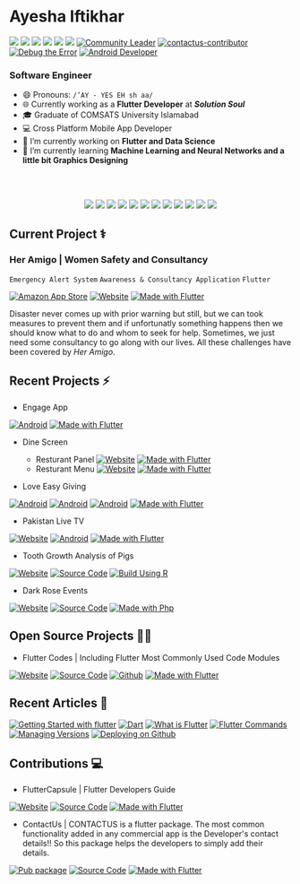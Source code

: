 # Ayesha Iftikhar
[![](https://img.shields.io/badge/Google_Developer-Profile-C5168E?logo=google&logoColor=ffffff)](https://devlibrary.withgoogle.com/authors/ayeshaiftikhar) [![](https://img.shields.io/badge/Google_Dev_Library-Author-C5168E?logo=google&logoColor=ffffff)](https://g.dev/ayeshaiftikhar) [![](https://img.shields.io/badge/Women_Techmakers-Ambassador-C5168E?logo=google&logoColor=ffffff)]() [![](https://img.shields.io/badge/GitKraken-Ambassador-C5168E?logo=gitkraken&logoColor=ffffff)]() [![](https://img.shields.io/badge/Expert_Flutter_Developer-2ByteCode-C5168E?logo=google&logoColor=ffffff)](https://drive.google.com/file/d/10jJWiDmXsw9JlDvAsjff_aJ_6DWwZSfx/view) [![](https://img.shields.io/badge/Certified_Flutter_Developer-Udemy-C5168D?logo=flutter&logoColor=ffffff)](https://drive.google.com/file/d/12ALfgkxrhcWdfA8dAgVi0cc69fllom6v/view?usp=sharing) [![Community Leader](https://img.shields.io/badge/Community_Leader_URBAN_WASH-PICIIP-C5168D?logo=opsgenie&logoColor=ffffff)](https://drive.google.com/file/d/1WIsqL6mFxUF_xJEx_m8N6j4yxQQ3N7wK/view?usp=sharing) [![contactus-contributor](https://img.shields.io/badge/contactus-Contributor-C5168D?logo=github&logoColor=ffffff)](https://github.com/AbhishekDoshi26/contactus/graphs/contributors)
[![Debug the Error](https://img.shields.io/badge/Debug_the_Error-Air_University-C5168D?logo=D&logoColor=ffffff)](https://acrobat.adobe.com/link/track?uri=urn:aaid:scds:US:622b52f8-ddb1-4abe-bc3c-dc6d4d3fa843) [![Android Developer](https://img.shields.io/badge/Android_Developer-PNY_Traings-C5168D?logo=android&logoColor=ffffff)](https://acrobat.adobe.com/link/track?uri=urn:aaid:scds:US:b0da3a29-f16b-434c-bee2-41f098924e0e)

### Software Engineer

- 😄 Pronouns: `/’AY - YES EH sh aa/`
- 🌐 Currently working as a **Flutter Developer** at **_Solution Soul_**
- 🎓 Graduate of COMSATS University Islamabad
- 💻 Cross Platform Mobile App Developer 
- 🔭 I’m currently working on **Flutter and Data Science**
- 🌱 I’m currently learning **Machine Learning and Neural Networks and a little bit Graphics Designing**  

<br><br>

<div align="center">
<a href="https://www.ayeshaiftikhar.tech">
<img src="https://img.shields.io/badge/Portfolio-000000?style=for-the-badge&logo=opsgenie&logoColor=ffffff"></a> 
<a href="https://github.com/AyeshaIftikhar/">
<img src="https://img.shields.io/badge/Github-211F1F?style=for-the-badge&logo=GitHub&logoColor=ffffff"></a> 
<a href="https://www.youtube.com/UCUI0fN6xPUT3SfGLfh8B9Lg?sub_confirmation=1">
<img src="https://img.shields.io/badge/Youtube-FF0000?style=for-the-badge&logo=Youtube&logoColor=ffffff"></a>
<a href="https://www.linkedin.com/in/seayeshaiftikhar/">
<img src="https://img.shields.io/badge/Linkedin-0077B5?style=for-the-badge&logo=Linkedin&logoColor=ffffff"></a>
<a href="https://www.facebook.com/seayeshaiftikhar/">
<img src="https://img.shields.io/badge/Facebook-1877F2?style=for-the-badge&logo=Facebook&logoColor=ffffff"></a>
<a href="https://www.twitter.com/seaishaiftikhar/">
<img src="https://img.shields.io/badge/Twitter-08A0E9?style=for-the-badge&logo=Twitter&logoColor=ffffff"></a>
<a href="https://www.instagram.com/seayeshaiftikhar/">
<img src="https://img.shields.io/badge/Instagram-DD2A7B?style=for-the-badge&logo=Instagram&logoColor=ffffff"></a>
<a href= "https://www.medium.com/@seayeshaiftikhar">
<img src="https://img.shields.io/badge/Medium-0077B5?style=for-the-badge&logo=Medium&logoColor=ffffff"></a>
<a href="mailto:seayeshaiftikhar@gmail.com">
<img src="https://img.shields.io/badge/Gmail-D44638?style=for-the-badge&logo=gmail&logoColor=ffffff"></a>
<a href="https://m.me/seayeshaiftikhar/">
<img src="https://img.shields.io/badge/Chat-1877F2?style=for-the-badge&logo=Messenger&logoColor=ffffff"></a>
<a href="https://wa.me/923137128036?text=%23Github">
<img src="https://img.shields.io/badge/Chat-25D366?style=for-the-badge&logo=WhatsApp&logoColor=ffffff"></a>
<a href="https://wa.me/92313712836?text=Thank%20you%20for%20supporting%20me%20%E2%9D%A4%0ABank%20Account%20Details%0ATitle%3A%20Ayesha%20Iftikhar%0AIBAN%3A%20PK77HABB000152791418850">
<img src="https://img.shields.io/badge/Support-Developer-784fff?style=for-the-badge&logo=buy-me-a-coffee&logoColor=ffffff"></a>
</div>

## Current Project ⚕
### Her Amigo | Women Safety and Consultancy
`Emergency Alert System` `Awareness & Consultancy Application` `Flutter`

[![Amazon App Store](https://img.shields.io/badge/Amazon-C5168D?logo=amazon&logoColor=ffffff)](https://www.amazon.com/gp/product/B0957L22GP)
[![Website](https://img.shields.io/badge/Website-C5168D?logo=google-chrome&logoColor=ffffff)](https://her-amigo.web.app/) [![Made with Flutter](https://img.shields.io/badge/Made_with-Flutter-C5168D?logo=flutter&logoColor=ffffff)](https://flutter.dev)

Disaster never comes up with prior warning but still, but we can took measures to prevent them and if unfortunatly something happens then we should know what to do and whom to seek for help. Sometimes, we just need some consultancy to go along with our lives. All these challenges have been covered by *Her Amigo*.

## Recent Projects ⚡
- Engage App

[![Android](https://img.shields.io/badge/Engage-FFBF00?logo=google-play&logoColor=ffffff)](https://play.google.com/store/apps/details?) [![Made with Flutter](https://img.shields.io/badge/Made_with-Flutter-FFBF00?logo=flutter&logoColor=ffffff)](https://flutter.dev)

- Dine Screen
  - Resturant Panel
[![Website](https://img.shields.io/badge/Website-FFA500?logo=google-chrome&logoColor=ffffff)](https://dine-screen.web.app/) [![Made with Flutter](https://img.shields.io/badge/Made_with-Flutter-FFA500?logo=flutter&logoColor=ffffff)](https://flutter.dev)
  - Resturant Menu
[![Website](https://img.shields.io/badge/Website-FFA500?logo=google-chrome&logoColor=ffffff)](https://dine-screen-menu.web.app) [![Made with Flutter](https://img.shields.io/badge/Made_with-Flutter-FFA500?logo=flutter&logoColor=ffffff)](https://flutter.dev)

- Love Easy Giving 

[![Android](https://img.shields.io/badge/Under_Review-6B5233?logo=google-play&logoColor=ffffff)]() [![Android](https://img.shields.io/badge/Love_Easy_Giving-General-6B5233?logo=google-play&logoColor=ffffff)](https://play.google.com/store/apps/details?id=com.github.love_easy_giving) [![Android](https://img.shields.io/badge/Love_Easy_Giving-Individual-6B5233?logo=google-play&logoColor=ffffff)](https://play.google.com/store/apps/details?id=com.github.loveeasygivingindividual) [![Made with Flutter](https://img.shields.io/badge/Made_with-Flutter-6B5233?logo=flutter&logoColor=ffffff)](https://flutter.dev)
- Pakistan Live TV 

[![Website](https://img.shields.io/badge/Website-00C853?logo=google-chrome&logoColor=ffffff)](https://pakistanlive.tv) [![Android](https://img.shields.io/badge/Google_Play-00C853?logo=google-play&logoColor=ffffff)]() [![Made with Flutter](https://img.shields.io/badge/Made_with-Flutter-00C853?logo=flutter&logoColor=ffffff)](https://flutter.dev)
- Tooth Growth Analysis of Pigs 

[![Website](https://img.shields.io/badge/Website-0175C2?logo=google-chrome&logoColor=ffffff)](https://ayeshaiftikhar.me/ToothGrowthAnalysisofPigs/) [![Source Code](https://img.shields.io/badge/Source_Code-0175C2?logo=github&logoColor=ffffff)](https://github.com/AyeshaIftikhar/ToothGrowthAnalysisofPigs) [![Build Using R](https://img.shields.io/badge/Made_with-R_Language-0175C2?logo=R&logoColor=ffffff)](https://www.r-project.org/about.html)
- Dark Rose Events 

[![Website](https://img.shields.io/badge/Website-C03?logo=google-chrome&logoColor=ffffff)](https://ayeshaiftikhar.me/DarkRoseEvents/) [![Source Code](https://img.shields.io/badge/Source_Code-C03?logo=github&logoColor=ffffff)](https://github.com/AyeshaIftikhar/DarkRoseEvents) [![Made with Php](https://img.shields.io/badge/Made_with-Php-C03?logo=Php&logoColor=ffffff)](https://www.php.net/)

## Open Source Projects 👐🏻
- Flutter Codes | Including Flutter Most Commonly Used Code Modules 

[![Website](https://img.shields.io/badge/Website-0175C2?logo=google-chrome&logoColor=ffffff)](https://authentication-demo-a1eb6.web.app/#/) [![Source Code](https://img.shields.io/badge/Source_Code-0175C2?logo=GitHub&logoColor=ffffff)](https://github.com/AyeshaIftikhar/Flutter-Codes) [![Github](https://img.shields.io/badge/Github-Instructions-0175C2?logo=GitHub&logoColor=ffffff)](https://ayeshaiftikhar.me/Flutter-Codes/) [![Made with Flutter](https://img.shields.io/badge/Made_with-Flutter-0175C2?logo=flutter&logoColor=ffffff)](https://flutter.dev)


## Recent Articles 🧾

[![Getting Started with flutter](https://img.shields.io/badge/Getting_Started_with_Flutter-Read-0077B5?logo=Medium&logoColor=ffffff)](https://medium.com/flutterevo/getting-started-with-flutter-e6e5aa3725dd)
[![Dart](https://img.shields.io/badge/What_is_Dart-Read-0077B5?logo=Medium&logoColor=ffffff)](https://medium.com/flutter-interview-questions/dart-c0bc494e7a32)
[![What is Flutter](https://img.shields.io/badge/What_is_Flutter-Read-0077B5?logo=Medium&logoColor=ffffff)](https://medium.com/flutter-interview-questions/what-is-flutter-e111b1eeab99)
[![Flutter Commands](https://img.shields.io/badge/Working_with_Flutter_Commands-Read-0077B5?logo=Medium&logoColor=ffffff)](https://medium.com/flutterevo/working-with-flutter-commands-76fd653ec15)
[![Managing Versions](https://img.shields.io/badge/Managing_Versions_of_Flutter_Projects-Read-0077B5?logo=Medium&logoColor=ffffff)](https://medium.com/flutterevo/managing-versions-of-flutter-projects-965cf373b46)
[![Deploying on Github](https://img.shields.io/badge/Deploying_a_Flutter_Web_project_to_GitHub_Pages-Read-0077B5?logo=Medium&logoColor=ffffff)](https://medium.com/flutterevo/deploying-a-flutter-web-project-to-github-pages-ff85de8b401d)

## Contributions 💻
- FlutterCapsule | Flutter Developers Guide  

[![Website](https://img.shields.io/badge/FlutterCapsule-0175C2?logo=google-chrome&logoColor=ffffff)](https://usamasarwar.github.io/fluttercapsule/) [![Source Code](https://img.shields.io/badge/Source_Code-0175C2?logo=GitHub&logoColor=ffffff)](https://github.com/UsamaSarwar/fluttercapsule) [![Made with Flutter](https://img.shields.io/badge/Made_with-Flutter-0175C2?logo=flutter&logoColor=ffffff)](https://flutter.dev)
-  ContactUs | CONTACTUS is a flutter package. The most common functionality added in any commercial app is the Developer's contact details!! So this package helps the developers to simply add their details.  

[![Pub package](https://img.shields.io/badge/ContactUs-pub.dev-0175C2?logo=dart&logoColor=ffffff)](https://pub.dev/packages/contactus) [![Source Code](https://img.shields.io/badge/Source_Code-Github-0175C2?logo=GitHub&logoColor=ffffff)](https://github.com/AbhishekDoshi26/contactus) [![Made with Flutter](https://img.shields.io/badge/Made_with-Flutter-0175C2?logo=flutter&logoColor=ffffff)](https://flutter.dev)


<!-- # Let's Connect 🤝🏻
 [![Facebook](https://img.shields.io/badge/Facebook-Follow-1877F2?logo=Facebook&logoColor=ffffff)](https://wwww.facebook.com/ayeshaiftikharofficial)   [![Medium](https://img.shields.io/badge/Medium-Follow-0077B5?logo=Medium&logoColor=ffffff)](https://www.medium.com/@seayeshaiftikhar)[![StackOverflow](https://img.shields.io/badge/Stackoverflow-211F1F?logo=stackoverflow&logoColor=ffffff)](https://stackoverflow.com/users/9611960/ayesha-iftikhar) [![Gmail](https://img.shields.io/badge/Gmail-D44638?logo=gmail&logoColor=ffffff)](mailto:seayeshaiftikhar@gmail.com) [![Messenger](https://img.shields.io/badge/Chat-1877F2?logo=Messenger&logoColor=ffffff)](https://m.me/seayeshaiftikhar/) [![WhatsApp](https://img.shields.io/badge/Chat-25D366?logo=WhatsApp&logoColor=ffffff)](https://wa.me/923137128036?text=%23Github) [![FlutterEvo](https://img.shields.io/badge/FlutterEvo-Follow-0077B5?logo=Medium&logoColor=ffffff)](https://medium.com/flutterevo) [![AshDesignx](https://img.shields.io/badge/AshDesignx-Follow-FF0000?logo=Instagram&logoColor=ffffff)](https://www.instagram.com/ashdesignx) 
[![RPubs](https://img.shields.io/badge/Rpubs-CD5C5C?logo=R&logoColor=ffffff)](https://rpubs.com/seAyeshaIftikhar) 
[![Fiver](https://img.shields.io/badge/Fiverr-004c00?logo=Fiverr&logoColor=ffffff)](https://www.fiverr.com/ayeshaiftikhar1)
[![Support Developer](https://img.shields.io/badge/Support-Developer-784fff?logo=buy-me-a-coffee&logoColor=ffffff)](https://wa.me/923137128036?text=Thank%20you%20for%20supporting%20me%20%E2%9D%A4%0ABank%20Account%20Details%0ATitle%3A%20Ayesha%20Iftikhar%0AIBAN%3A%20PK77HABB0001527914188503)  -->


